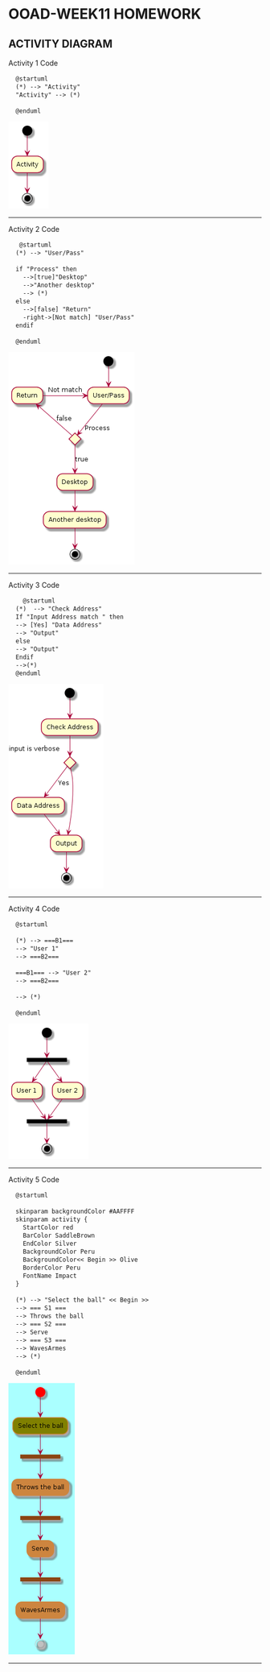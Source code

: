 # OOAD-WEEK11 HOMEWORK
## ACTIVITY DIAGRAM

  Activity 1
  Code
```
  @startuml
  (*) --> "Activity"
  "Activity" --> (*)

  @enduml
```
<img src="https://github.com/Mustted/OOAD-WEEK11/blob/master/Homework/activity1.png?raw=true">

----------------------------------------------------------------

  Activity 2
  Code
```
   @startuml
  (*) --> "User/Pass"

  if "Process" then
    -->[true]"Desktop"
    -->"Another desktop"
    --> (*)
  else
    -->[false] "Return"
    -right->[Not match] "User/Pass"
  endif

  @enduml
```
<img src="https://github.com/Mustted/OOAD-WEEK11/blob/master/Homework/Activity2.png?raw=true">

----------------------------------------------------------------
Activity 3
  Code
```
    @startuml
  (*)  --> "Check Address"
  If "Input Address match " then
  --> [Yes] "Data Address"
  --> "Output"
  else
  --> "Output"
  Endif
  -->(*)
  @enduml
```
<img src="https://github.com/Mustted/OOAD-WEEK11/blob/master/Homework/Activity3.png?raw=true">

----------------------------------------------------------------
Activity 4
  Code
```
  @startuml

  (*) --> ===B1=== 
  --> "User 1"
  --> ===B2===

  ===B1=== --> "User 2"
  --> ===B2===

  --> (*)

  @enduml
```
<img src="https://github.com/Mustted/OOAD-WEEK11/blob/master/Homework/Activity4.png?raw=true">

----------------------------------------------------------------
Activity 5
  Code
  
```
  @startuml

  skinparam backgroundColor #AAFFFF
  skinparam activity {
    StartColor red
    BarColor SaddleBrown 
    EndColor Silver
    BackgroundColor Peru
    BackgroundColor<< Begin >> Olive
    BorderColor Peru
    FontName Impact
  }

  (*) --> "Select the ball" << Begin >>
  --> === S1 ===
  --> Throws the ball
  --> === S2 ===
  --> Serve
  --> === S3 ===
  --> WavesArmes
  --> (*)

  @enduml
```
<img src="https://github.com/Mustted/OOAD-WEEK11/blob/master/Homework/Activity5.png?raw=true">

----------------------------------------------------------------
